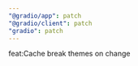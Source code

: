 ```yaml
---
"@gradio/app": patch
"@gradio/client": patch
"gradio": patch
---
```


feat:Cache break themes on change
